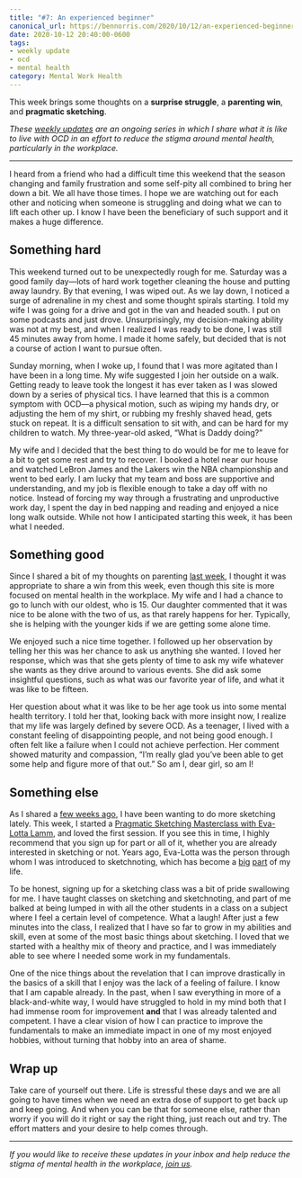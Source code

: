 ```yaml
---
title: "#7: An experienced beginner"
canonical_url: https://bennorris.com/2020/10/12/an-experienced-beginner
date: 2020-10-12 20:40:00-0600
tags:
- weekly update
- ocd
- mental health
category: Mental Work Health
---
```


This week brings some thoughts on  a **surprise struggle**, a **parenting win**, and **pragmatic sketching**.

_These [weekly updates](https://bennorris.com/tags/weekly-update/) are an ongoing series in which I share what it is like to live with OCD in an effort to reduce the stigma around mental health, particularly in the workplace._

***

I heard from a friend who had a difficult time this weekend that the season changing and family frustration and some self-pity all combined to bring her down a bit. We all have those times. I hope we are watching out for each other and noticing when someone is struggling and doing what we can to lift each other up. I know I have been the beneficiary of such support and it makes a huge difference.


## Something hard

This weekend turned out to be unexpectedly rough for me. Saturday was a good family day—lots of hard work together cleaning the house and putting away laundry. By that evening, I was wiped out. As we lay down, I noticed a surge of adrenaline in my chest and some thought spirals starting. I told my wife I was going for a drive and got in the van and headed south. I put on some podcasts and just drove. Unsurprisingly, my decision-making ability was not at my best, and when I realized I was ready to be done, I was still 45 minutes away from home. I made it home safely, but decided that is not a course of action I want to pursue often.

Sunday morning, when I woke up, I found that I was more agitated than I have been in a long time. My wife suggested I join her outside on a walk. Getting ready to leave took the longest it has ever taken as I was slowed down by a series of physical tics. I have learned that this is a common symptom with OCD—a physical motion, such as wiping my hands dry, or adjusting the hem of my shirt, or rubbing my freshly shaved head, gets stuck on repeat. It is a difficult sensation to sit with, and can be hard for my children to watch. My three-year-old asked, “What is Daddy doing?”

My wife and I decided that the best thing to do would be for me to leave for a bit to get some rest and try to recover. I booked a hotel near our house and watched LeBron James and the Lakers win the NBA championship and went to bed early. I am lucky that my team and boss are supportive and understanding, and my job is flexible enough to take a day off with no notice. Instead of forcing my way through a frustrating and unproductive work day, I spent the day in bed napping and reading and enjoyed a nice long walk outside. While not how I anticipated starting this week, it has been what I needed.


## Something good

Since I shared a bit of my thoughts on parenting [last week](https://bennorris.com/2020/10/06/spiral-of-doom/), I thought it was appropriate to share a win from this week, even though this site is more focused on mental health in the workplace. My wife and I had a chance to go to lunch with our oldest, who is 15. Our daughter commented that it was nice to be alone with the two of us, as that rarely happens for her. Typically, she is helping with the younger kids if we are getting some alone time.

We enjoyed such a nice time together. I followed up her observation by telling her this was her chance to ask us anything she wanted. I loved her response, which was that she gets plenty of time to ask my wife whatever she wants as they drive around to various events. She did ask some insightful questions, such as what was our favorite year of life, and what it was like to be fifteen.

Her question about what it was like to be her age took us into some mental health territory. I told her that, looking back with more insight now, I realize that my life was largely defined by severe OCD. As a teenager, I lived with a constant feeling of disappointing people, and not being good enough. I often felt like a failure when I could not achieve perfection. Her comment showed maturity and compassion, “I’m really glad you’ve been able to get some help and figure more of that out.” So am I, dear girl, so am I!


## Something else

As I shared a [few weeks ago](https://bennorris.com/2020/09/21/recharging-in-allentown/), I have been wanting to do more sketching lately. This week, I started a [Pragmatic Sketching Masterclass with Eva-Lotta Lamm](https://evalotta.shop/products/pragmatic-sketching), and loved the first session. If you see this in time, I highly recommend that you sign up for part or all of it, whether you are already interested in sketching or not. Years ago, Eva-Lotta was the person through whom I was introduced to sketchnoting, which has become a [big](https://bennorris.com/sketchnotable/) [part](https://bennorris.com/gospelsketcher/) of my life.

To be honest, signing up for a sketching class was a bit of pride swallowing for me. I have taught classes on sketching and sketchnoting, and part of me balked at being lumped in with all the other students in a class on a subject where I feel a certain level of competence. What a laugh! After just a few minutes into the class, I realized that I have so far to grow in my abilities and skill, even at some of the most basic things about sketching. I loved that we started with a healthy mix of theory and practice, and I was immediately able to see where I needed some work in my fundamentals.

One of the nice things about the revelation that I can improve drastically in the basics of a skill that I enjoy was the lack of a feeling of failure. I know that I am capable already. In the past, when I saw everything in more of a black-and-white way, I would have struggled to hold in my mind both that I had immense room for improvement **and** that I was already talented and competent. I have a clear vision of how I can practice to improve the fundamentals to make an immediate impact in one of my most enjoyed hobbies, without turning that hobby into an area of shame.


## Wrap up

Take care of yourself out there. Life is stressful these days and we are all going to have times when we need an extra dose of support to get back up and keep going. And when you can be that for someone else, rather than worry if you will do it right or say the right thing, just reach out and try. The effort matters and your desire to help comes through.

***

_If you would like to receive these updates in your inbox and help reduce the stigma of mental health in the workplace, [join us](https://bennorris.com/subscribe/mwh/)._
